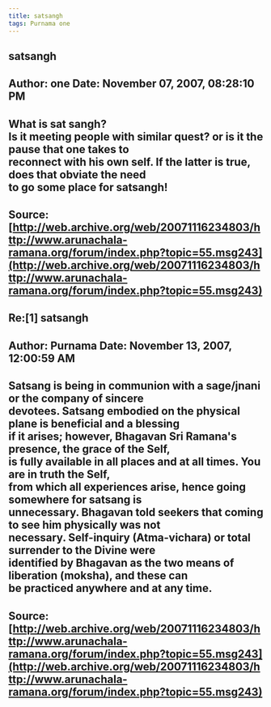 ```yaml
--- 
title: satsangh   
tags: Purnama one  
---  
```

## satsangh  
Author: one                 Date: November 07, 2007, 08:28:10 PM  
---  
What is sat sangh?   
Is it meeting people with similar quest? or is it the pause that one takes to  
reconnect with his own self. If the latter is true, does that obviate the need  
to go some place for satsangh!
 ---  
Source:[http://web.archive.org/web/20071116234803/http://www.arunachala-ramana.org/forum/index.php?topic=55.msg243](http://web.archive.org/web/20071116234803/http://www.arunachala-ramana.org/forum/index.php?topic=55.msg243)   
---  

## Re:[1] satsangh  
Author: Purnama             Date: November 13, 2007, 12:00:59 AM  
---  
Satsang is being in communion with a sage/jnani or the company of sincere  
devotees. Satsang embodied on the physical plane is beneficial and a blessing  
if it arises; however, Bhagavan Sri Ramana's presence, the grace of the Self,  
is fully available in all places and at all times. You are in truth the Self,  
from which all experiences arise, hence going somewhere for satsang is  
unnecessary. Bhagavan told seekers that coming to see him physically was not  
necessary. Self-inquiry (Atma-vichara) or total surrender to the Divine were  
identified by Bhagavan as the two means of liberation (moksha), and these can  
be practiced anywhere and at any time.
 ---  
Source:[http://web.archive.org/web/20071116234803/http://www.arunachala-ramana.org/forum/index.php?topic=55.msg243](http://web.archive.org/web/20071116234803/http://www.arunachala-ramana.org/forum/index.php?topic=55.msg243)   
---  

